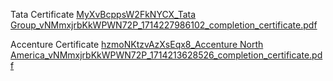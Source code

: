 Tata Certificate
[MyXvBcppsW2FkNYCX_Tata Group_vNMmxjrbKkWPWN72P_1714227986102_completion_certificate.pdf](https://github.com/analystvipul/Forage/files/15138502/MyXvBcppsW2FkNYCX_Tata.Group_vNMmxjrbKkWPWN72P_1714227986102_completion_certificate.pdf)

Accenture Certificate
[hzmoNKtzvAzXsEqx8_Accenture North America_vNMmxjrbKkWPWN72P_1714213628526_completion_certificate.pdf](https://github.com/analystvipul/Forage/files/15138503/hzmoNKtzvAzXsEqx8_Accenture.North.America_vNMmxjrbKkWPWN72P_1714213628526_completion_certificate.pdf)
